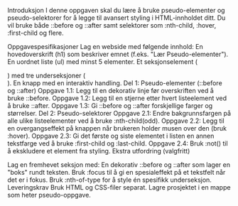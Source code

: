 Introduksjon
I denne oppgaven skal du lære å bruke pseudo-elementer og pseudo-selektorer for å legge til avansert styling i HTML-innholdet ditt. Du vil bruke både ::before og ::after samt selektorer som :nth-child, :hover, :first-child og flere.

Oppgavespesifikasjoner
Lag en webside med følgende innhold:
En hovedoverskrift (h1) som beskriver emnet (f.eks. "Lær Pseudo-elementer").
En uordnet liste (ul) med minst 5 elementer.
Et seksjonselement (<section>) med tre underseksjoner (<div>).
En knapp med en interaktiv handling.
Del 1: Pseudo-elementer (::before og ::after)
Oppgave 1.1: Legg til en dekorativ linje før overskriften ved å bruke ::before.
Oppgave 1.2: Legg til en stjerne etter hvert listeelement ved å bruke ::after.
Oppgave 1.3: Gi ::before og ::after forskjellige farger og størrelser.
Del 2: Pseudo-selektorer
Oppgave 2.1: Endre bakgrunnsfargen på alle ulike listeelementer ved å bruke :nth-child(odd).
Oppgave 2.2: Legg til en overgangseffekt på knappen når brukeren holder musen over den (bruk :hover).
Oppgave 2.3: Gi det første og siste elementet i listen en annen tekstfarge ved å bruke :first-child og :last-child.
Oppgave 2.4: Bruk :not() til å ekskludere et element fra styling.
Ekstra utfordring (valgfritt)

Lag en fremhevet seksjon med:
En dekorativ ::before og ::after som lager en "boks" rundt teksten.
Bruk :focus til å gi en spesialeffekt på et tekstfelt når det er i fokus.
Bruk :nth-of-type for å style én spesifikk underseksjon.
Leveringskrav
Bruk HTML og CSS-filer separat.
Lagre prosjektet i en mappe som heter pseudo-oppgave.
